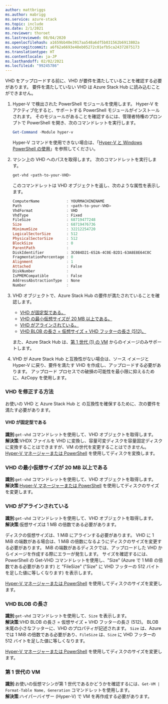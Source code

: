 ```yaml
---
author: mattbriggs
ms.author: mabrigg
ms.service: azure-stack
ms.topic: include
ms.date: 2/1/2021
ms.reviewer: thoroet
ms.lastreviewed: 08/04/2020
ms.openlocfilehash: a1659bb40e3917aa548a6df5b031562b6913802a
ms.sourcegitcommit: a6f62a6693e48eb05272c01efb5ca24372875173
ms.translationtype: HT
ms.contentlocale: ja-JP
ms.lasthandoff: 02/02/2021
ms.locfileid: "99245786"
---
```

VHD をアップロードする前に、VHD が要件を満たしていることを確認する必要があります。 要件を満たしていない VHD は Azure Stack Hub に読み込むことができません。

1. Hyper-V で検出された PowerShell モジュールを使用します。 Hyper-V をアクティブ化すると、サポートする PowerShell モジュールがインストールされます。 そのモジュールがあることを確認するには、管理者特権のプロンプトで PowerShell を開き、次のコマンドレットを実行します。

    ```powershell  
    Get-Command -Module hyper-v
    ```

    Hyper-V コマンドを使用できない場合は、「[Hyper-V と Windows PowerShell の使用](/virtualization/hyper-v-on-windows/quick-start/try-hyper-v-powershell)」を参照してください。 

2. マシン上の VHD へのパスを取得します。 次のコマンドレットを実行します。

    ```powershell  
    get-vhd <path-to-your-VHD>
    ```

    このコマンドレットは VHD オブジェクトを返し、次のような属性を表示します。
    
    ```powershell  
    ComputerName            : YOURMACHINENAME
    Path                    : <path-to-your-VHD>
    VhdFormat               : VHD
    VhdType                 : Fixed
    FileSize                : 68719477248
    Size                    : 68719476736
    MinimumSize             : 32212254720
    LogicalSectorSize       : 512
    PhysicalSectorSize      : 512
    BlockSize               : 0
    ParentPath              :
    DiskIdentifier          : 3C084D21-652A-4C0E-B2D1-63A8E8E64C0C
    FragmentationPercentage : 0
    Alignment               : 1
    Attached                : False
    DiskNumber              :
    IsPMEMCompatible        : False
    AddressAbstractionType  : None
    Number                  :
    ```

3. VHD オブジェクトで、Azure Stack Hub の要件が満たされていることを確認します。
    - [VHD が固定型である。](#vhd-is-of-fixed-type)
    - [VHD の最小仮想サイズが 20 MB 以上である。](#vhd-has-minimum-virtual-size-of-at-least-20-mb)
    - [VHD がアラインされている。](#vhd-is-aligned)
    - [VHD BLOB の長さ = 仮想サイズ + VHD フッターの長さ (512)。](#vhd-blob-length) 
    
    また、Azure Stack Hub は、[第 1 世代 (1) の VM](#generation-one-vms) からのイメージのみサポートします。

4. VHD が Azure Stack Hub と互換性がない場合は、ソース イメージと Hyper-V に戻り、要件を満たす VHD を作成し、アップロードする必要があります。 アップロード プロセスでの破損の可能性を最小限に抑えるために、AzCopy を使用します。

### <a name="how-to-fix-your-vhd"></a>VHD を修正する方法

お使いの VHD と Azure Stack Hub と の互換性を確保するために、次の要件を満たす必要があります。

#### <a name="vhd-is-of-fixed-type"></a>VHD が固定型である
**識別**:`get-vhd` コマンドレットを使用して、VHD オブジェクトを取得します。  
**解決策**:VHDX ファイルを VHD に変換し、容量可変ディスクを容量固定ディスクに変換することはできますが、VM の世代を変更することはできません。
[Hyper-V マネージャーまたは PowerShell](/azure/virtual-machines/windows/prepare-for-upload-vhd-image#use-hyper-v-manager-to-convert-the-disk) を使用してディスクを変換します。

### <a name="vhd-has-minimum-virtual-size-of-at-least-20-mb"></a>VHD の最小仮想サイズが 20 MB 以上である
**識別**:`get-vhd` コマンドレットを使用して、VHD オブジェクトを取得します。  
**解決策**:[Hyper-V マネージャーまたは PowerShell](/azure/virtual-machines/windows/prepare-for-upload-vhd-image#use-hyper-v-manager-to-resize-the-disk) を使用してディスクのサイズを変更します。 

### <a name="vhd-is-aligned"></a>VHD がアラインされている
**識別**:`get-vhd` コマンドレットを使用して、VHD オブジェクトを取得します。  
**解決策**:仮想サイズは 1 MB の倍数である必要があります。 

ディスクの仮想サイズは、1 MiB にアラインする必要があります。 VHD に 1 MiB の端数がある場合は、1 MiB の倍数になるようにディスクのサイズを変更する必要があります。 MiB の端数があるディスクでは、アップロードした VHD からイメージを作成する際にエラーが発生します。 サイズを確認するには、PowerShell の Get-VHD コマンドレットを使用し、"Size" (Azure で 1 MiB の倍数である必要があります) と "FileSize" ("Size" に VHD フッターの 512 バイトを足した値に等しくなります) を表示します。

[Hyper-V マネージャーまたは PowerShell](/azure/virtual-machines/windows/prepare-for-upload-vhd-image#use-hyper-v-manager-to-resize-the-disk) を使用してディスクのサイズを変更します。 


### <a name="vhd-blob-length"></a>VHD BLOB の長さ
**識別**:`get-vhd` コマンドレットを使用して、`Size`  を表示します。  
**解決策**:VHD BLOB の長さ = 仮想サイズ + VHD フッターの長さ (512)。 BLOB 末尾の小さなフッターに、VHD のプロパティが記述されます。 `Size` は、Azure では 1 MiB の倍数である必要があり、`FileSize` は、`Size` に VHD フッターの 512 バイトを足した値に等しくなります。

[Hyper-V マネージャーまたは PowerShell](/azure/virtual-machines/windows/prepare-for-upload-vhd-image#use-hyper-v-manager-to-resize-the-disk) を使用してディスクのサイズを変更します。 

### <a name="generation-one-vms"></a>第 1 世代の VM
**識別**:お使いの仮想マシンが第 1 世代であるかどうかを確認するには、`Get-VM | Format-Table Name, Generation` コマンドレットを使用します。  
**解決策**:ハイパーバイザー (Hyper-V) で VM を再作成する必要があります。